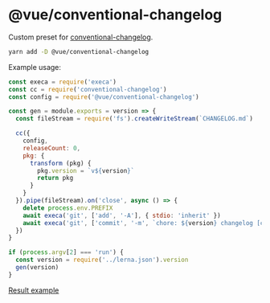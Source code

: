 # @vue/conventional-changelog

Custom preset for [conventional-changelog](https://github.com/conventional-changelog/conventional-changelog/).

```bash
yarn add -D @vue/conventional-changelog
```

Example usage:

```js
const execa = require('execa')
const cc = require('conventional-changelog')
const config = require('@vue/conventional-changelog')

const gen = module.exports = version => {
  const fileStream = require('fs').createWriteStream(`CHANGELOG.md`)

  cc({
    config,
    releaseCount: 0,
    pkg: {
      transform (pkg) {
        pkg.version = `v${version}`
        return pkg
      }
    }
  }).pipe(fileStream).on('close', async () => {
    delete process.env.PREFIX
    await execa('git', ['add', '-A'], { stdio: 'inherit' })
    await execa('git', ['commit', '-m', `chore: ${version} changelog [ci skip]`], { stdio: 'inherit' })
  })
}

if (process.argv[2] === 'run') {
  const version = require('../lerna.json').version
  gen(version)
}
```

[Result example](https://gist.github.com/Akryum/3cc2e3afaf5f7e730a3b9648b7ce4133)
